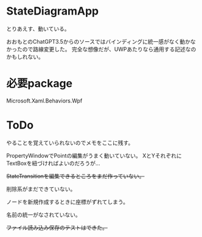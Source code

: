 # StateDiagramApp

とりあえす、動いている。

おおもとのChatGPT3.5からのソースではバインディングに統一感がなく動かなかったので路線変更した。
完全な想像だが、UWPあたりなら通用する記述なのかもしれない。

# 必要package 

Microsoft.Xaml.Behaviors.Wpf

# ToDo

やることを覚えていられないのでメモをここに残す。

PropertyWindowでPointの編集がうまく動いていない。
XとYそれぞれにTextBoxを紐づければよいのだろうが…

~~StateTransitionを編集できるところをまだ作っていない。~~

削除系がまだできていない。

ノードを新規作成するときに座標がずれてしまう。

名前の統一がなされていない。

~~ファイル読み込み保存のテストはできた。~~

